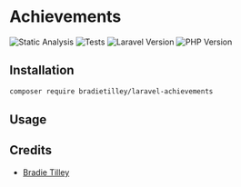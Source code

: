 # Achievements


![Static Analysis](https://github.com/bradietilley/laravel-achievements/actions/workflows/static.yml/badge.svg)
![Tests](https://github.com/bradietilley/laravel-achievements/actions/workflows/tests.yml/badge.svg)
![Laravel Version](https://img.shields.io/badge/Laravel%20Version-11.28-F9322C)
![PHP Version](https://img.shields.io/badge/PHP%20Version-8.3-4F5B93)




## Installation

```bash
composer require bradietilley/laravel-achievements
```

## Usage



## Credits

- [Bradie Tilley](https://github.com/bradietilley)
